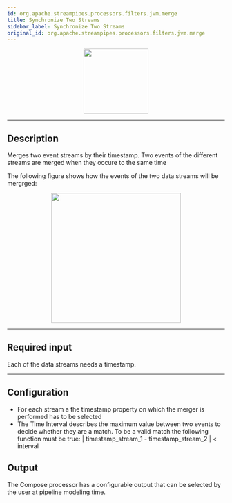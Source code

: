 ```yaml
---
id: org.apache.streampipes.processors.filters.jvm.merge
title: Synchronize Two Streams
sidebar_label: Synchronize Two Streams
original_id: org.apache.streampipes.processors.filters.jvm.merge
---
```


<!--
  ~ Licensed to the Apache Software Foundation (ASF) under one or more
  ~ contributor license agreements.  See the NOTICE file distributed with
  ~ this work for additional information regarding copyright ownership.
  ~ The ASF licenses this file to You under the Apache License, Version 2.0
  ~ (the "License"); you may not use this file except in compliance with
  ~ the License.  You may obtain a copy of the License at
  ~
  ~    http://www.apache.org/licenses/LICENSE-2.0
  ~
  ~ Unless required by applicable law or agreed to in writing, software
  ~ distributed under the License is distributed on an "AS IS" BASIS,
  ~ WITHOUT WARRANTIES OR CONDITIONS OF ANY KIND, either express or implied.
  ~ See the License for the specific language governing permissions and
  ~ limitations under the License.
  ~
  -->



<p align="center"> 
    <img src="/docs/img/pipeline-elements/org.apache.streampipes.processors.filters.jvm.merge/icon.png" width="150px;" class="pe-image-documentation"/>
</p>

***

## Description

Merges two event streams by their timestamp.
Two events of the different streams are merged when they occure to the same time

The following figure shows how the events of the two data streams will be mergrged:

<p align="center"> 
    <img width="300px;" src="/docs/img/pipeline-elements/org.apache.streampipes.processors.filters.jvm.merge/merge_description.png" class="pe-image-documentation"/>
</p>

***

## Required input
Each of the data streams needs a timestamp.

***

## Configuration

* For each stream a the timestamp property on which the merger is performed has to be selected
* The Time Interval describes the maximum value between two events to decide whether they are a match. To be a valid match the following function must be true: | timestamp_stream_1 - timestamp_stream_2 | < interval

## Output
The Compose processor has a configurable output that can be selected by the user at pipeline modeling time.
